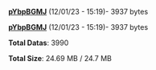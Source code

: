 [**pYbpBGMJ**](/data/pYbpBGMJ.txt) (12/01/23 - 15:19)- 3937 bytes

[**pYbpBGMJ**](/data/pYbpBGMJ.txt) (12/01/23 - 15:19)- 3937 bytes

**Total Datas**: 3990

**Total Size**: 24.69 MB / 24.7 MB